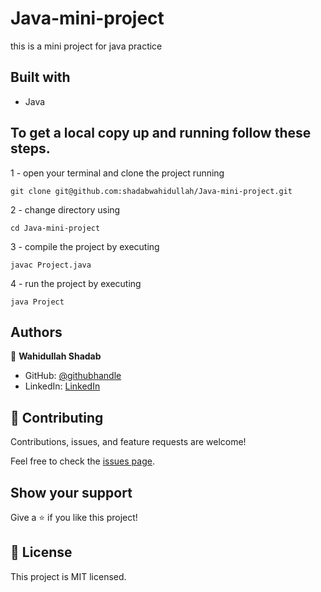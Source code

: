 # Java-mini-project
this is a mini project for java practice

## Built with
- Java

## To get a local copy up and running follow these steps.

1 - open your terminal and clone the project running 

`git clone git@github.com:shadabwahidullah/Java-mini-project.git`

2 - change directory using

`cd Java-mini-project`

3 - compile the project by executing

`javac Project.java`

4 - run the project by executing

`java Project`


## Authors

👤 **Wahidullah Shadab**

- GitHub: [@githubhandle](https://github.com/shadabwahidullah)
- LinkedIn: [LinkedIn](https://www.linkedin.com/in/wahidullah-shadab-2712031a3)

## 🤝 Contributing

Contributions, issues, and feature requests are welcome!

Feel free to check the [issues page](../../issues/).

## Show your support

Give a ⭐️ if you like this project!


## 📝 License

This project is MIT licensed.
